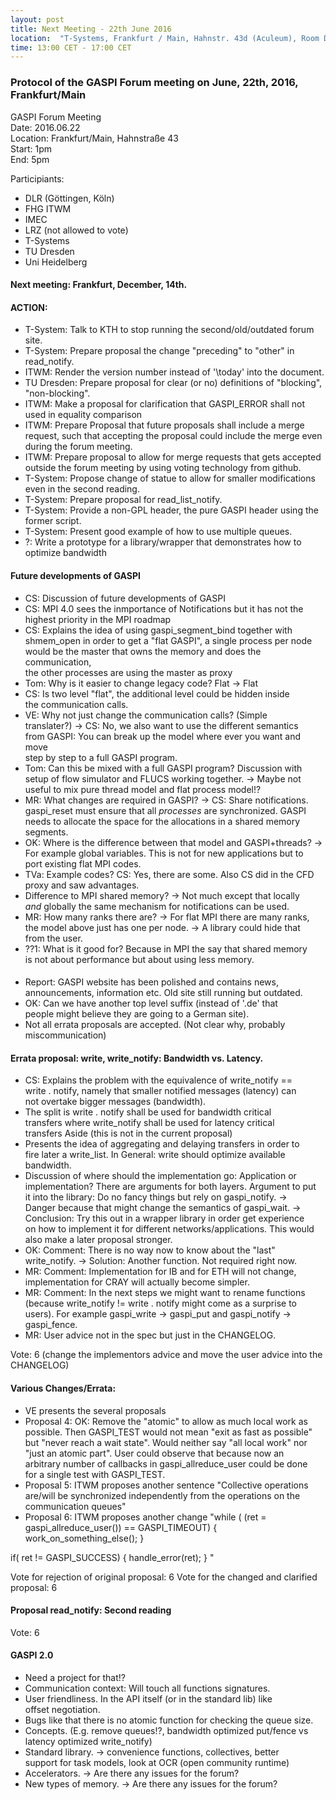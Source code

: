 ```yaml
---
layout: post
title: Next Meeting - 22th June 2016
location:  "T-Systems, Frankfurt / Main, Hahnstr. 43d (Aculeum), Room D.00.63"
time: 13:00 CET - 17:00 CET
---
```


### Protocol of the GASPI Forum meeting on June, 22th, 2016, Frankfurt/Main

GASPI Forum Meeting  
Date: 2016.06.22  
Location: Frankfurt/Main, Hahnstraße 43  
Start: 1pm  
End: 5pm  

Participiants:
- DLR (Göttingen, Köln)
- FHG ITWM
- IMEC
- LRZ (not allowed to vote)
- T-Systems
- TU Dresden
- Uni Heidelberg

#### Next meeting: Frankfurt, December, 14th.

#### ACTION:
- T-System: Talk to KTH to stop running the second/old/outdated forum site.  
- T-System: Prepare proposal the change  "preceding" to "other" in read_notify.  
- ITWM: Render the version number instead of '\today' into the document.  
- TU Dresden: Prepare proposal for clear (or no) definitions of  "blocking", "non-blocking".  
- ITWM: Make a proposal for clarification that GASPI_ERROR shall not used in equality comparison  
- ITWM: Prepare Proposal that future proposals shall include a merge  
request, such that accepting the proposal could include the merge even  
during the forum meeting.
- ITWM: Prepare proposal to allow for merge requests that gets accepted  
outside the forum meeting by using voting technology from github.
- T-System: Propose change of statue to allow for smaller modifications  
even in the second reading.
- T-System: Prepare proposal for read_list_notify. 
- T-System: Provide a non-GPL header, the pure GASPI header using the  
former script.
- T-System: Present good example of how to use multiple queues.  
- ?: Write a prototype for a library/wrapper that demonstrates how to  
optimize bandwidth  

#### Future developments of GASPI
- CS: Discussion of future developments of GASPI
- CS: MPI 4.0 sees the inmportance of Notifications but it has not the  
highest priority in the MPI roadmap
- CS: Explains the idea of using gaspi_segment_bind together with  
shmem_open in order to get a "flat GASPI", a single process per node  
would be the master that owns the memory and does the communication,  
the other processes are using the master as proxy
- Tom: Why is it easier to change legacy code? Flat -> Flat
- CS: Is two level "flat", the additional level could be hidden inside  
the communication calls.
- VE: Why not just change the communication calls? (Simple  
translater?) -> CS: No, we also want to use the different semantics  
from GASPI: You can break up the model where ever you want and move  
step by step to a full GASPI program.
- Tom: Can this be mixed with a full GASPI program? Discussion with  
setup of flow simulator and FLUCS working together. -> Maybe not  
useful to mix pure thread model and flat process model!?
- MR: What changes are required in GASPI? -> CS: Share notifications.  
gaspi_reset must ensure that all _processes_ are synchronized. GASPI  
needs to allocate the space for the allocations in a shared memory  
segments.
- OK: Where is the difference between that model and GASPI+threads? ->  
For example global variables. This is not for new applications but to  
port existing flat MPI codes.
- TVa: Example codes? CS: Yes, there are some. Also CS did in the CFD  
proxy and saw advantages.
- Difference to MPI shared memory? -> Not much except that locally  
_and_ globally the same mechanism for notifications can be used.
- MR: How many ranks there are? -> For flat MPI there are many ranks,  
the model above just has one per node. -> A library could hide that  
from the user.
- ??1: What is it good for? Because in MPI the say that shared memory  
is not about performance but about using less memory.

####
- Report: GASPI website has been polished and contains news,  
announcements, information etc. Old site still running but outdated.
- OK: Can we have another top level suffix (instead of '.de' that  
people might believe they are going to a German site).
- Not all errata proposals are accepted. (Not clear why, probably  
miscommunication)

#### Errata proposal: write, write_notify: Bandwidth vs. Latency.
- CS: Explains the problem with the equivalence of write_notify ==  
write . notify, namely that smaller notified messages (latency) can  
not overtake bigger messages (bandwidth).
- The split is write . notify shall be used for bandwidth critical  
transfers where write_notify shall be used for latency critical  
transfers
Aside (this is not in the current proposal)
- Presents the idea of aggregating and delaying transfers in order to  
fire later a write_list. In General: write should optimize available  
bandwidth.
- Discussion of where should the implementation go: Application or  
implementation? There are arguments for both layers. Argument to put  
it into the library: Do no fancy things but rely on gaspi_notify. ->  
Danger because that might change the semantics of gaspi_wait. ->  
Conclusion: Try this out in a wrapper library in order get experience  
on how to implement it for different networks/applications. This would  
also make a later proposal stronger.
- OK: Comment: There is no way now to know about the "last"  
write_notify. -> Solution: Another function. Not required right now.
- MR: Comment: Implementation for IB and for ETH will not change,  
implementation for CRAY will actually become simpler.
- MR: Comment: In the next steps we might want to rename functions  
(because write_notify != write . notify might come as a surprise to  
users). For example gaspi_write -> gaspi_put and gaspi_notify ->  
gaspi_fence.
- MR: User advice not in the spec but just in the CHANGELOG.

Vote: 6 (change the implementors advice and move the user advice into the
CHANGELOG)

#### Various Changes/Errata:
- VE presents the several proposals
- Proposal 4: OK: Remove the "atomic" to allow as much local work as  
possible. Then GASPI_TEST would not mean "exit as fast as possible"  
but "never reach a wait state". Would neither say "all local work" nor  
"just an atomic part". User could observe that because now an  
arbitrary number of callbacks in gaspi_allreduce_user could be done  
for a single test with GASPI_TEST.
- Proposal 5: ITWM proposes another sentence
"Collective operations are/will be synchronized independently from the
operations on the communication queues"
- Proposal 6: ITWM proposes another change
"while ( (ret = gaspi_allreduce_user()) == GASPI_TIMEOUT)
{
work_on_something_else();
}

if( ret != GASPI_SUCCESS)
{
     handle_error(ret);
}
"

Vote for rejection of original proposal: 6
Vote for the changed and clarified proposal: 6

#### Proposal read_notify: Second reading

Vote: 6

#### GASPI 2.0
- Need a project for that!?
- Communication context: Will touch all functions signatures.
- User friendliness. In the API itself (or in the standard lib) like  
offset negotiation.
- Bugs like that there is no atomic function for checking the queue size.
- Concepts. (E.g. remove queues!?, bandwidth optimized put/fence vs  
latency optimized write_notify)
- Standard library. -> convenience functions, collectives, better  
support for task models, look at OCR (open community runtime)
- Accelerators. -> Are there any issues for the forum?
- New types of memory. -> Are there any issues for the forum?


